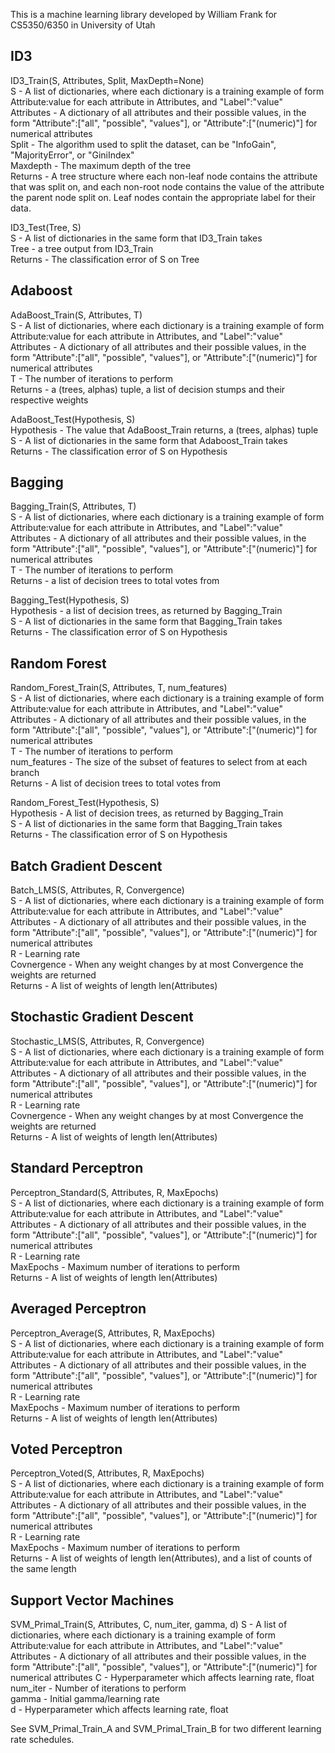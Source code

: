 This is a machine learning library developed by William Frank for CS5350/6350 in University of Utah

## ID3
ID3_Train(S, Attributes, Split, MaxDepth=None)  
S - A list of dictionaries, where each dictionary is a training example of form Attribute:value for each attribute in Attributes, and "Label":"value"  
Attributes - A dictionary of all attributes and their possible values, in the form "Attribute":["all", "possible", "values"], or "Attribute":["(numeric)"] for numerical attributes  
Split - The algorithm used to split the dataset, can be "InfoGain", "MajorityError", or "GiniIndex"  
Maxdepth - The maximum depth of the tree  
Returns - A tree structure where each non-leaf node contains the attribute that was split on, and each non-root node contains the value of the attribute the parent node split on. Leaf nodes contain the appropriate label for their data.  
  
ID3_Test(Tree, S)   
S - A list of dictionaries in the same form that ID3_Train takes  
Tree - a tree output from ID3_Train  
Returns - The classification error of S on Tree  


## Adaboost  
AdaBoost_Train(S, Attributes, T)  
S - A list of dictionaries, where each dictionary is a training example of form Attribute:value for each attribute in Attributes, and "Label":"value"  
Attributes - A dictionary of all attributes and their possible values, in the form "Attribute":["all", "possible", "values"], or "Attribute":["(numeric)"] for numerical attributes  
T - The number of iterations to perform  
Returns - a (trees, alphas) tuple, a list of decision stumps and their respective weights  
 
AdaBoost_Test(Hypothesis, S)  
Hypothesis - The value that AdaBoost_Train returns, a (trees, alphas) tuple  
S - A list of dictionaries in the same form that Adaboost_Train takes  
Returns - The classification error of S on Hypothesis  


## Bagging  
Bagging_Train(S, Attributes, T)  
S - A list of dictionaries, where each dictionary is a training example of form Attribute:value for each attribute in Attributes, and "Label":"value"  
Attributes - A dictionary of all attributes and their possible values, in the form "Attribute":["all", "possible", "values"], or "Attribute":["(numeric)"] for numerical attributes  
T - The number of iterations to perform  
Returns - a list of decision trees to total votes from  

Bagging_Test(Hypothesis, S)  
Hypothesis - a list of decision trees, as returned by Bagging_Train  
S - A list of dictionaries in the same form that Bagging_Train takes  
Returns - The classification error of S on Hypothesis  


## Random Forest  
Random_Forest_Train(S, Attributes, T, num_features)  
S - A list of dictionaries, where each dictionary is a training example of form Attribute:value for each attribute in Attributes, and "Label":"value"  
Attributes - A dictionary of all attributes and their possible values, in the form "Attribute":["all", "possible", "values"], or "Attribute":["(numeric)"] for numerical attributes  
T - The number of iterations to perform  
num_features - The size of the subset of features to select from at each branch  
Returns - A list of decision trees to total votes from  
 
Random_Forest_Test(Hypothesis, S)   
Hypothesis - A list of decision trees, as returned by Bagging_Train  
S - A list of dictionaries in the same form that Bagging_Train takes  
Returns - The classification error of S on Hypothesis  


## Batch Gradient Descent  
Batch_LMS(S, Attributes, R, Convergence)  
S - A list of dictionaries, where each dictionary is a training example of form Attribute:value for each attribute in Attributes, and "Label":"value"  
Attributes - A dictionary of all attributes and their possible values, in the form "Attribute":["all", "possible", "values"], or "Attribute":["(numeric)"] for numerical attributes  
R - Learning rate  
Covnergence - When any weight changes by at most Convergence the weights are returned  
Returns - A list of weights of length len(Attributes)  

 
## Stochastic Gradient Descent  
Stochastic_LMS(S, Attributes, R, Convergence)  
S - A list of dictionaries, where each dictionary is a training example of form Attribute:value for each attribute in Attributes, and "Label":"value"  
Attributes - A dictionary of all attributes and their possible values, in the form "Attribute":["all", "possible", "values"], or "Attribute":["(numeric)"] for numerical attributes  
R - Learning rate  
Covnergence - When any weight changes by at most Convergence the weights are returned  
Returns - A list of weights of length len(Attributes)  


## Standard Perceptron  
Perceptron_Standard(S, Attributes, R, MaxEpochs)  
S - A list of dictionaries, where each dictionary is a training example of form Attribute:value for each attribute in Attributes, and "Label":"value"  
Attributes - A dictionary of all attributes and their possible values, in the form "Attribute":["all", "possible", "values"], or "Attribute":["(numeric)"] for numerical attributes  
R - Learning rate  
MaxEpochs - Maximum number of iterations to perform  
Returns - A list of weights of length len(Attributes)  


## Averaged Perceptron
Perceptron_Average(S, Attributes, R, MaxEpochs)  
S - A list of dictionaries, where each dictionary is a training example of form Attribute:value for each attribute in Attributes, and "Label":"value"  
Attributes - A dictionary of all attributes and their possible values, in the form "Attribute":["all", "possible", "values"], or "Attribute":["(numeric)"] for numerical attributes  
R - Learning rate  
MaxEpochs - Maximum number of iterations to perform  
Returns - A list of weights of length len(Attributes)  


## Voted Perceptron  
Perceptron_Voted(S, Attributes, R, MaxEpochs)  
S - A list of dictionaries, where each dictionary is a training example of form Attribute:value for each attribute in Attributes, and "Label":"value"  
Attributes - A dictionary of all attributes and their possible values, in the form "Attribute":["all", "possible", "values"], or "Attribute":["(numeric)"] for numerical attributes  
R - Learning rate  
MaxEpochs - Maximum number of iterations to perform  
Returns - A list of weights of length len(Attributes), and a list of counts of the same length  


## Support Vector Machines  
SVM_Primal_Train(S, Attributes, C, num_iter, gamma, d)
S - A list of dictionaries, where each dictionary is a training example of form Attribute:value for each attribute in Attributes, and "Label":"value"  
Attributes - A dictionary of all attributes and their possible values, in the form "Attribute":["all", "possible", "values"], or "Attribute":["(numeric)"] for numerical attributes
C - Hyperparameter which affects learning rate, float  
num_iter - Number of iterations to perform  
gamma - Initial gamma/learning rate  
d - Hyperparameter which affects learning rate, float  

See SVM_Primal_Train_A and SVM_Primal_Train_B for two different learning rate schedules.



